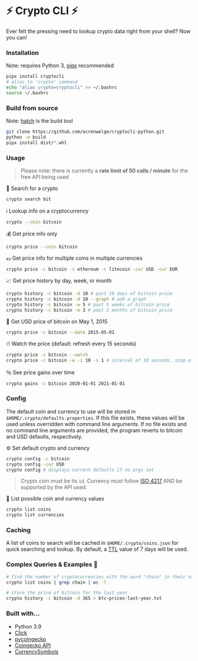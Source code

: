 # ⚡️ Crypto CLI ⚡️

Ever felt the pressing need to lookup crypto data right from your shell? Now you can!

### Installation
Note: requires Python 3, [pipx](https://pypa.github.io/pipx/) recommended
```bash
pipx install cryptocli
# alias to 'crypto' command
echo "alias crypto=cryptocli" >> ~/.bashrc
source ~/.bashrc
```

### Build from source
Note: [hatch](https://hatch.pypa.io/) is the build tool
```bash
git clone https://github.com/acrenwelge/cryptocli-python.git
python -m build
pipx install dist/*.whl
```

### Usage

> Please note: there is currently a **rate limit of 50 calls / minute** for the free API being used

👀 Search for a crypto
```bash
crypto search bit
```

ℹ️ Lookup info on a cryptocurrency
```bash
crypto --coin bitcoin
```

💰 Get price info only
```bash
crypto price --coin bitcoin
```

💶 Get price info for multiple coins in multiple currencies
```bash
crypto price -c bitcoin -c ethereum -c litecoin -cur USD -cur EUR
```

📈 Get price history by day, week, or month
```bash
crypto history -c bitcoin -d 10 # past 10 days of bitcoin price
crypto history -c bitcoin -d 10 --graph # add a graph
crypto history -c bitcoin -w 5 # past 5 weeks of bitcoin price
crypto history -c bitcoin -m 3 # past 3 months of bitcoin price
```

📖 Get USD price of bitcoin on May 1, 2015
```bash
crypto price -c bitcoin --date 2015-05-01
```

⏱ Watch the price (default: refresh every 15 seconds)
```bash
crypto price -c bitcoin --watch
crypto price -c bitcoin -w -i 10 -s 1 # interval of 10 seconds, stop after 1 minute
```

％ See price gains over time
```bash
crypto gains -c bitcoin 2020-01-01 2021-01-01
```

### Config
The default coin and currency to use will be stored in `$HOME/.crypto/defaults.properties`. If this file exists, these values will be used unless overridden with command line arguments. If no file exists and no command line arguments are provided, the program reverts to bitcoin and USD defaults, respectively.

⚙️ Set default crypto and currency
```bash
crypto config -c bitcoin
crypto config -cur USD
crypto config # displays current defaults if no args set
```
> Crypto coin must be its `id`. Currency must follow [ISO 4217](https://en.wikipedia.org/wiki/ISO_4217) AND be supported by the API used.

📝 List possible coin and currency values
```bash
crypto list coins
crypto list currencies
```

### Caching
A list of coins to search will be cached in `$HOME/.crypto/coins.json` for quick searching and lookup. By default, a [TTL](https://en.wikipedia.org/wiki/Time_to_live) value of 7 days will be used.

### Complex Queries & Examples 🧐
```bash
# find the number of cryptocurrencies with the word "chain" in their name
crypto list coins | grep chain | wc -l

# store the price of bitcoin for the last year
crypto history -c bitcoin -d 365 > btc-prices-last-year.txt
```

### Built with...
* Python 3.9
* [Click](https://click.palletsprojects.com/en/8.1.x/)
* [pycoingecko](https://github.com/man-c/pycoingecko)
* [Coingecko API](https://www.coingecko.com/en/api/documentation?)
* [CurrencySymbols](https://pypi.org/project/currency-symbols/)